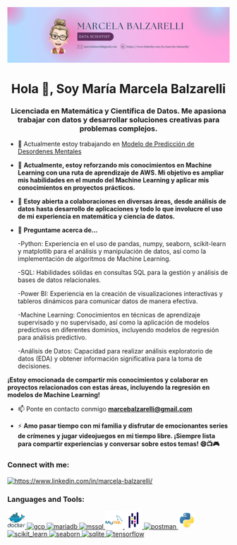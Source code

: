 ![María Marcela Balzarelli](https://github.com/marcebalzarelli/marcebalzarelli/blob/fee7de58e2a70e5c882f4eb3035b9ada3c3309a3/Colorful%20Gradient%20Modern%20LinkedIn%20Banner.png)

<h1 align="center">Hola 👋, Soy María Marcela Balzarelli</h1>
<h3 align="center">Licenciada en Matemática y Científica de Datos. Me apasiona trabajar con datos y desarrollar soluciones creativas para problemas complejos.</h3>

- 🔭 Actualmente estoy trabajando en [Modelo de Predicción de Desordenes Mentales](https://github.com/marcebalzarelli/Modelo_Desordenes_Mentales)

- 🌱 **Actualmente, estoy reforzando mis conocimientos en Machine Learning con una ruta de aprendizaje de AWS. Mi objetivo es ampliar mis habilidades en el mundo del Machine Learning y aplicar mis conocimientos en proyectos prácticos.**

- 👯 **Estoy abierta a colaboraciones en diversas áreas, desde análisis de datos hasta desarrollo de aplicaciones y todo lo que involucre el uso de mi experiencia en matemática y ciencia de datos.**

- 💬 **Preguntame acerca de...**

  -Python: Experiencia en el uso de pandas, numpy, seaborn, scikit-learn y matplotlib para el análisis y manipulación de datos, así como la implementación de algoritmos de Machine Learning.

  -SQL: Habilidades sólidas en consultas SQL para la gestión y análisis de bases de datos relacionales.

  -Power BI: Experiencia en la creación de visualizaciones interactivas y tableros dinámicos para comunicar datos de manera efectiva.

  -Machine Learning: Conocimientos en técnicas de aprendizaje supervisado y no supervisado, así como la aplicación de modelos predictivos en diferentes dominios, incluyendo modelos de regresión para análisis predictivo.

  -Análisis de Datos: Capacidad para realizar análisis exploratorio de datos (EDA) y obtener información significativa para la toma de decisiones.

**¡Estoy emocionada de compartir mis conocimientos y colaborar en proyectos relacionados con estas áreas, incluyendo la regresión en modelos de Machine Learning!**

- 📫 Ponte en contacto conmigo **marcebalzarelli@gmail.com**

- ⚡ **Amo pasar tiempo con mi familia y disfrutar de emocionantes series de crímenes y jugar videojuegos en mi tiempo libre. ¡Siempre lista para compartir experiencias y conversar sobre estos temas! 😄📺🎮**

<h3 align="left">Connect with me:</h3>
<p align="left">
<a href="https://www.linkedin.com/in/marcela-balzarelli/" target="blank"><img align="center" src="https://raw.githubusercontent.com/rahuldkjain/github-profile-readme-generator/master/src/images/icons/Social/linked-in-alt.svg" alt="https://www.linkedin.com/in/marcela-balzarelli/" height="30" width="40" /></a>
</p>

<h3 align="left">Languages and Tools:</h3>
<p align="left"> <a href="https://www.docker.com/" target="_blank" rel="noreferrer"> <img src="https://raw.githubusercontent.com/devicons/devicon/master/icons/docker/docker-original-wordmark.svg" alt="docker" width="40" height="40"/> </a> <a href="https://cloud.google.com" target="_blank" rel="noreferrer"> <img src="https://www.vectorlogo.zone/logos/google_cloud/google_cloud-icon.svg" alt="gcp" width="40" height="40"/> </a> <a href="https://mariadb.org/" target="_blank" rel="noreferrer"> <img src="https://www.vectorlogo.zone/logos/mariadb/mariadb-icon.svg" alt="mariadb" width="40" height="40"/> </a> <a href="https://www.microsoft.com/en-us/sql-server" target="_blank" rel="noreferrer"> <img src="https://www.svgrepo.com/show/303229/microsoft-sql-server-logo.svg" alt="mssql" width="40" height="40"/> </a> <a href="https://www.mysql.com/" target="_blank" rel="noreferrer"> <img src="https://raw.githubusercontent.com/devicons/devicon/master/icons/mysql/mysql-original-wordmark.svg" alt="mysql" width="40" height="40"/> </a> <a href="https://pandas.pydata.org/" target="_blank" rel="noreferrer"> <img src="https://raw.githubusercontent.com/devicons/devicon/2ae2a900d2f041da66e950e4d48052658d850630/icons/pandas/pandas-original.svg" alt="pandas" width="40" height="40"/> </a> <a href="https://postman.com" target="_blank" rel="noreferrer"> <img src="https://www.vectorlogo.zone/logos/getpostman/getpostman-icon.svg" alt="postman" width="40" height="40"/> </a> <a href="https://www.python.org" target="_blank" rel="noreferrer"> <img src="https://raw.githubusercontent.com/devicons/devicon/master/icons/python/python-original.svg" alt="python" width="40" height="40"/> </a> <a href="https://scikit-learn.org/" target="_blank" rel="noreferrer"> <img src="https://upload.wikimedia.org/wikipedia/commons/0/05/Scikit_learn_logo_small.svg" alt="scikit_learn" width="40" height="40"/> </a> <a href="https://seaborn.pydata.org/" target="_blank" rel="noreferrer"> <img src="https://seaborn.pydata.org/_images/logo-mark-lightbg.svg" alt="seaborn" width="40" height="40"/> </a> <a href="https://www.sqlite.org/" target="_blank" rel="noreferrer"> <img src="https://www.vectorlogo.zone/logos/sqlite/sqlite-icon.svg" alt="sqlite" width="40" height="40"/> </a> <a href="https://www.tensorflow.org" target="_blank" rel="noreferrer"> <img src="https://www.vectorlogo.zone/logos/tensorflow/tensorflow-icon.svg" alt="tensorflow" width="40" height="40"/> </a> </p>
